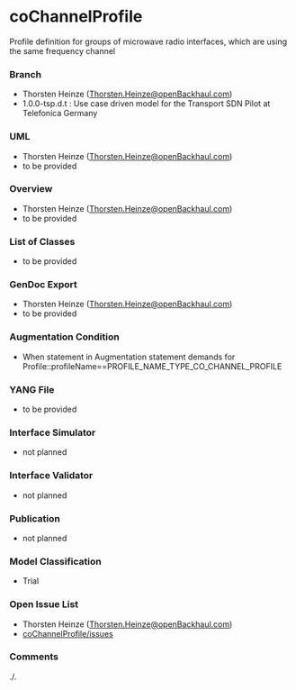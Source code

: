 # coChannelProfile
Profile definition for groups of microwave radio interfaces, which are using the same frequency channel

### Branch
- Thorsten Heinze (Thorsten.Heinze@openBackhaul.com)
- 1.0.0-tsp.d.t : Use case driven model for the Transport SDN Pilot at Telefonica Germany

### UML
- Thorsten Heinze (Thorsten.Heinze@openBackhaul.com)
- to be provided

### Overview 
- Thorsten Heinze (Thorsten.Heinze@openBackhaul.com)
- to be provided

### List of Classes
- to be provided

### GenDoc Export
- Thorsten Heinze (Thorsten.Heinze@openBackhaul.com)
- to be provided

### Augmentation Condition
- When statement in Augmentation statement demands for Profile::profileName==PROFILE_NAME_TYPE_CO_CHANNEL_PROFILE

### YANG File
- to be provided

### Interface Simulator
- not planned 

### Interface Validator
- not planned

### Publication
- not planned

### Model Classification
- Trial

### Open Issue List
- Thorsten Heinze (Thorsten.Heinze@openBackhaul.com)
- [coChannelProfile/issues](../../issues)

### Comments
./.
